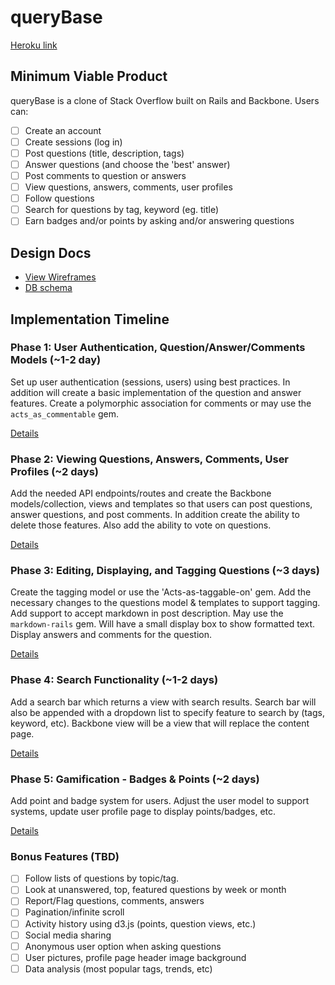 # queryBase

[Heroku link][heroku]

[heroku]: http://querybase.herokuapp.com/

## Minimum Viable Product
queryBase is a clone of Stack Overflow built on Rails and Backbone. Users can:

- [ ] Create an account
- [ ] Create sessions (log in)
- [ ] Post questions (title, description, tags)
- [ ] Answer questions (and choose the 'best' answer)
- [ ] Post comments to question or answers
- [ ] View questions, answers, comments, user profiles
- [ ] Follow questions
- [ ] Search for questions by tag, keyword (eg. title)
- [ ] Earn badges and/or points by asking and/or answering questions

## Design Docs
* [View Wireframes][views]
* [DB schema][schema]

[views]: ./docs/views.md
[schema]: ./docs/schema.md

## Implementation Timeline

### Phase 1: User Authentication, Question/Answer/Comments Models (~1-2 day)
Set up user authentication (sessions, users) using best practices. In addition
will create a basic implementation of the question and answer features. Create a
polymorphic association for comments or may use the `acts_as_commentable` gem.

[Details][phase-one]

### Phase 2: Viewing Questions, Answers, Comments, User Profiles (~2 days)
Add the needed API endpoints/routes and create the Backbone models/collection,
views and templates so that users can post questions, answer questions, and post
comments. In addition create the ability to delete those features. Also add the
ability to vote on questions.

[Details][phase-two]

### Phase 3: Editing, Displaying, and Tagging Questions (~3 days)

Create the tagging model or use the 'Acts-as-taggable-on' gem. Add the necessary
changes to the questions model & templates to support tagging. Add support to
accept markdown in post description. May use the `markdown-rails` gem. Will have a
small display box to show formatted text. Display answers and comments for the question.

[Details][phase-three]

### Phase 4: Search Functionality (~1-2 days)

Add a search bar which returns a view with search results. Search bar will also
be appended with a dropdown list to specify feature to search by (tags, keyword, etc).
Backbone view will be a view that will replace the content page.

[Details][phase-four]

### Phase 5: Gamification - Badges & Points (~2 days)

Add point and badge system for users. Adjust the user model to support systems,
update user profile page to display points/badges, etc.

[Details][phase-five]

### Bonus Features (TBD)
- [ ] Follow lists of questions by topic/tag.
- [ ] Look at unanswered, top, featured questions by week or month
- [ ] Report/Flag questions, comments, answers
- [ ] Pagination/infinite scroll
- [ ] Activity history using d3.js (points, question views, etc.)
- [ ] Social media sharing
- [ ] Anonymous user option when asking questions
- [ ] User pictures, profile page header image background
- [ ] Data analysis (most popular tags, trends, etc)

[phase-one]: ./docs/phases/phase1.md
[phase-two]: ./docs/phases/phase2.md
[phase-three]: ./docs/phases/phase3.md
[phase-four]: ./docs/phases/phase4.md
[phase-five]: ./docs/phases/phase5.md
